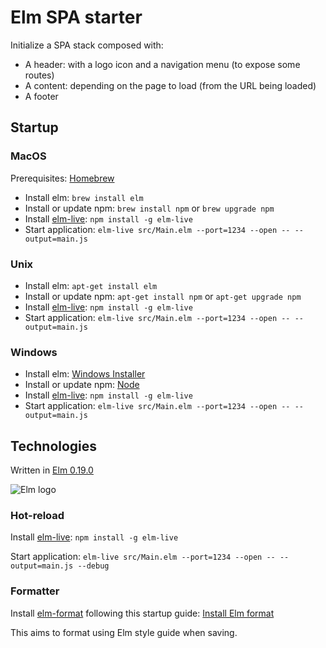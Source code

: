 # Elm SPA starter

Initialize a SPA stack composed with:
- A header: with a logo icon and a navigation menu (to expose some routes)
- A content: depending on the page to load (from the URL being loaded)
- A footer 

## Startup

### MacOS

Prerequisites: [Homebrew](https://brew.sh/index_fr)

- Install elm: `brew install elm`
- Install or update npm: `brew install npm` or `brew upgrade npm`
- Install [elm-live](https://github.com/wking-io/elm-live): `npm install -g elm-live`
- Start application: `elm-live src/Main.elm --port=1234 --open -- --output=main.js`

### Unix 
- Install elm: `apt-get install elm`
- Install or update npm: `apt-get install npm` or `apt-get upgrade npm`
- Install [elm-live](https://github.com/wking-io/elm-live): `npm install -g elm-live`
- Start application: `elm-live src/Main.elm --port=1234 --open -- --output=main.js`

### Windows
- Install elm: [Windows Installer](https://guide.elm-lang.org/install.html)
- Install or update npm: [Node](https://nodejs.org/en/download/)
- Install [elm-live](https://github.com/wking-io/elm-live): `npm install -g elm-live`
- Start application: `elm-live src/Main.elm --port=1234 --open -- --output=main.js`

## Technologies 
Written in [Elm 0.19.0](https://elm-lang.org/)

![Elm logo](doc/images/elm_logo.png)

### Hot-reload
Install [elm-live](https://github.com/wking-io/elm-live): `npm install -g elm-live`

Start application: `elm-live src/Main.elm --port=1234 --open -- --output=main.js --debug`

### Formatter
Install [elm-format](https://github.com/avh4/elm-format) following this startup guide: [Install Elm format](https://github.com/avh4/elm-format)

This aims to format using Elm style guide when saving.